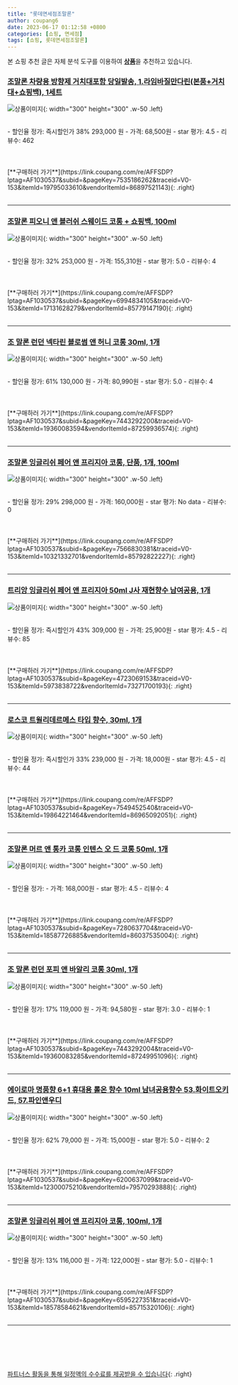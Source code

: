 ```yaml
---
title: "롯데면세점조말론"
author: coupang6
date: 2023-06-17 01:12:58 +0800
categories: [쇼핑, 면세점]
tags: [쇼핑, 롯데면세점조말론]
---
```


본 쇼핑 추천 글은 자체 분석 도구를 이용하여 [**상품**](https://link.coupang.com/a/bao1ui)을 추천하고 있습니다.

### [조말론 차량용 방향제 거치대포함 당일발송, 1.라임바질만다린(본품+거치대+쇼핑백), 1세트](https://link.coupang.com/re/AFFSDP?lptag=AF1030537&subid=&pageKey=7535186262&traceid=V0-153&itemId=19795033610&vendorItemId=86897521143)

![상품이미지](https://thumbnail9.coupangcdn.com/thumbnails/remote/230x230ex/image/vendor_inventory/b1b8/cdc3cfe2466a3e4964230fbe644be1b4c2d0e638c6b0843f9e39c91dc431.jpg){: width="300" height="300" .w-50 .left}


<br>
- 할인율 정가: 즉시할인가 38%  293,000   원
- 가격: 68,500원
- star 평가: 4.5
- 리뷰수: 462
<br>
<br>
<br>
<br>
[**구매하러 가기**](https://link.coupang.com/re/AFFSDP?lptag=AF1030537&subid=&pageKey=7535186262&traceid=V0-153&itemId=19795033610&vendorItemId=86897521143){: .right}
<br>
<br>

---

### [조말론 피오니 앤 블러쉬 스웨이드 코롱 + 쇼핑백, 100ml](https://link.coupang.com/re/AFFSDP?lptag=AF1030537&subid=&pageKey=6994834105&traceid=V0-153&itemId=17131628279&vendorItemId=85779147190)

![상품이미지](https://thumbnail6.coupangcdn.com/thumbnails/remote/230x230ex/image/vendor_inventory/e859/57ee64aba11606d5e056b92e1de93ba998bb9a437340e71e4793c5c985fe.jpg){: width="300" height="300" .w-50 .left}


<br>
- 할인율 정가: 32%  253,000   원
- 가격: 155,310원
- star 평가: 5.0
- 리뷰수: 4
<br>
<br>
<br>
<br>
[**구매하러 가기**](https://link.coupang.com/re/AFFSDP?lptag=AF1030537&subid=&pageKey=6994834105&traceid=V0-153&itemId=17131628279&vendorItemId=85779147190){: .right}
<br>
<br>

---

### [조 말론 런던 넥타린 블로썸 앤 허니 코롱 30ml, 1개](https://link.coupang.com/re/AFFSDP?lptag=AF1030537&subid=&pageKey=7443292200&traceid=V0-153&itemId=19360083594&vendorItemId=87259936574)

![상품이미지](https://thumbnail9.coupangcdn.com/thumbnails/remote/230x230ex/image/vendor_inventory/a6b4/596781490ae4a130476820246200b495448e442d20af59a0cedab05f3ae3.jpg){: width="300" height="300" .w-50 .left}


<br>
- 할인율 정가: 61%  130,000   원
- 가격: 80,990원
- star 평가: 5.0
- 리뷰수: 4
<br>
<br>
<br>
<br>
[**구매하러 가기**](https://link.coupang.com/re/AFFSDP?lptag=AF1030537&subid=&pageKey=7443292200&traceid=V0-153&itemId=19360083594&vendorItemId=87259936574){: .right}
<br>
<br>

---

### [조말론 잉글리쉬 페어 앤 프리지아 코롱, 단품, 1개, 100ml](https://link.coupang.com/re/AFFSDP?lptag=AF1030537&subid=&pageKey=7566830381&traceid=V0-153&itemId=10321332701&vendorItemId=85792822227)

![상품이미지](https://thumbnail7.coupangcdn.com/thumbnails/remote/230x230ex/image/vendor_inventory/81b2/1a6d40f949c837765bad9bc09ff30041564abdefe0096ac16fade5d507e8.jpg){: width="300" height="300" .w-50 .left}


<br>
- 할인율 정가: 29%  298,000   원
- 가격: 160,000원
- star 평가: No data
- 리뷰수: 0
<br>
<br>
<br>
<br>
[**구매하러 가기**](https://link.coupang.com/re/AFFSDP?lptag=AF1030537&subid=&pageKey=7566830381&traceid=V0-153&itemId=10321332701&vendorItemId=85792822227){: .right}
<br>
<br>

---

### [트리앙 잉글리쉬 페어 앤 프리지아 50ml J사 재현향수 남여공용, 1개](https://link.coupang.com/re/AFFSDP?lptag=AF1030537&subid=&pageKey=4723069153&traceid=V0-153&itemId=5973838722&vendorItemId=73271700193)

![상품이미지](https://thumbnail6.coupangcdn.com/thumbnails/remote/230x230ex/image/vendor_inventory/1419/df28f008923e199238b9c5f607b8a91ae72473f2ca79a2db99e7d4be30ff.jpg){: width="300" height="300" .w-50 .left}


<br>
- 할인율 정가: 즉시할인가 43%  309,000   원
- 가격: 25,900원
- star 평가: 4.5
- 리뷰수: 85
<br>
<br>
<br>
<br>
[**구매하러 가기**](https://link.coupang.com/re/AFFSDP?lptag=AF1030537&subid=&pageKey=4723069153&traceid=V0-153&itemId=5973838722&vendorItemId=73271700193){: .right}
<br>
<br>

---

### [로스코 트윌리데르메스 타입 향수, 30ml, 1개](https://link.coupang.com/re/AFFSDP?lptag=AF1030537&subid=&pageKey=7549452540&traceid=V0-153&itemId=19864221464&vendorItemId=86965092051)

![상품이미지](https://thumbnail6.coupangcdn.com/thumbnails/remote/230x230ex/image/vendor_inventory/9e3f/2a6061e845d6ab8d73aa4a560b14402147c42dd951cd192c411614372732.jpg){: width="300" height="300" .w-50 .left}


<br>
- 할인율 정가: 즉시할인가 33%  239,000   원
- 가격: 18,000원
- star 평가: 4.5
- 리뷰수: 44
<br>
<br>
<br>
<br>
[**구매하러 가기**](https://link.coupang.com/re/AFFSDP?lptag=AF1030537&subid=&pageKey=7549452540&traceid=V0-153&itemId=19864221464&vendorItemId=86965092051){: .right}
<br>
<br>

---

### [조말론 머르 앤 통카 코롱 인텐스 오 드 코롱 50ml, 1개](https://link.coupang.com/re/AFFSDP?lptag=AF1030537&subid=&pageKey=7280637704&traceid=V0-153&itemId=18587726885&vendorItemId=86037535004)

![상품이미지](https://thumbnail8.coupangcdn.com/thumbnails/remote/230x230ex/image/vendor_inventory/344f/4c5d3eeda95288aca8a944c391d0b4e68aa585a08dab0772c1c393bd06bf.jpeg){: width="300" height="300" .w-50 .left}


<br>
- 할인율 정가: 
- 가격: 168,000원
- star 평가: 4.5
- 리뷰수: 4
<br>
<br>
<br>
<br>
[**구매하러 가기**](https://link.coupang.com/re/AFFSDP?lptag=AF1030537&subid=&pageKey=7280637704&traceid=V0-153&itemId=18587726885&vendorItemId=86037535004){: .right}
<br>
<br>

---

### [조 말론 런던 포피 앤 바알리 코롱 30ml, 1개](https://link.coupang.com/re/AFFSDP?lptag=AF1030537&subid=&pageKey=7443292004&traceid=V0-153&itemId=19360083285&vendorItemId=87249951096)

![상품이미지](https://thumbnail10.coupangcdn.com/thumbnails/remote/230x230ex/image/vendor_inventory/f73e/1ebf614c406a63d59f27e65a466072dfb95a40176a56c498ea11634d8def.jpg){: width="300" height="300" .w-50 .left}


<br>
- 할인율 정가: 17%  119,000   원
- 가격: 94,580원
- star 평가: 3.0
- 리뷰수: 1
<br>
<br>
<br>
<br>
[**구매하러 가기**](https://link.coupang.com/re/AFFSDP?lptag=AF1030537&subid=&pageKey=7443292004&traceid=V0-153&itemId=19360083285&vendorItemId=87249951096){: .right}
<br>
<br>

---

### [에이로마 명품향 6+1 휴대용 롤온 향수 10ml 남녀공용향수 53.화이트오키드, 57.파인앤우디](https://link.coupang.com/re/AFFSDP?lptag=AF1030537&subid=&pageKey=6200637099&traceid=V0-153&itemId=12300075210&vendorItemId=79570293888)

![상품이미지](https://thumbnail9.coupangcdn.com/thumbnails/remote/230x230ex/image/vendor_inventory/bd24/b04cc5f16ed25a307c40bd8b76552d1247f43641db78ca256e4c1b1359fb.png){: width="300" height="300" .w-50 .left}


<br>
- 할인율 정가: 62%  79,000   원
- 가격: 15,000원
- star 평가: 5.0
- 리뷰수: 2
<br>
<br>
<br>
<br>
[**구매하러 가기**](https://link.coupang.com/re/AFFSDP?lptag=AF1030537&subid=&pageKey=6200637099&traceid=V0-153&itemId=12300075210&vendorItemId=79570293888){: .right}
<br>
<br>

---

### [조말론 잉글리쉬 페어 앤 프리지아 코롱, 100ml, 1개](https://link.coupang.com/re/AFFSDP?lptag=AF1030537&subid=&pageKey=6595227351&traceid=V0-153&itemId=18578584621&vendorItemId=85715320106)

![상품이미지](https://thumbnail10.coupangcdn.com/thumbnails/remote/230x230ex/image/vendor_inventory/5389/d7e2662d54d7ce2d9d7fb6c5e51b4723ba58be3d9ae80e0581d6e3e4eb79.JPG){: width="300" height="300" .w-50 .left}


<br>
- 할인율 정가: 13%  116,000   원
- 가격: 122,000원
- star 평가: 5.0
- 리뷰수: 1
<br>
<br>
<br>
<br>
[**구매하러 가기**](https://link.coupang.com/re/AFFSDP?lptag=AF1030537&subid=&pageKey=6595227351&traceid=V0-153&itemId=18578584621&vendorItemId=85715320106){: .right}
<br>
<br>

---
<br><br><br><br><br> [파트너스 활동을 통해 일정액의 수수료를 제공받을 수 있습니다](https://link.coupang.com/a/bao1ui){: .right}